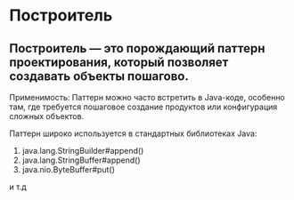 Построитель
====

Построитель — это порождающий паттерн проектирования, 
который позволяет создавать объекты пошагово.
---
Применимость: Паттерн можно часто встретить в Java-коде, особенно там, где требуется пошаговое 
создание продуктов или конфигурация сложных объектов.

Паттерн широко используется в стандартных библиотеках Java:
1. java.lang.StringBuilder#append()
2. java.lang.StringBuffer#append()
3. java.nio.ByteBuffer#put()
 
и т.д

